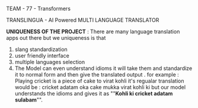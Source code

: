 TEAM - 77 - Transformers 

TRANSLINGUA - AI Powered MULTI LANGUAGE TRANSLATOR 
  
  
  **UNIQUENESS OF THE PROJECT** : 
  There are many language translation apps out there but we uniqueness is that 
  1. slang standardization
  2. user friendly interface
  3. multiple languages selection
  4. The Model can even understand idioms  it will take them and standardize it to normal form and then give the translated output .
   for example : Playing cricket is a piece of cake to virat kohli
it's regualar translation would be : cricket adatam oka cake mukka virat kohli ki
but our model understands the idioms and gives it as ""**Kohli ki cricket adatam sulabam**"".  
